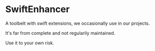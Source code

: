 # SwiftEnhancer

A toolbelt with swift extensions, we occasionally use in our projects.

It's far from complete and not regularily maintained.

Use it to your own risk.
